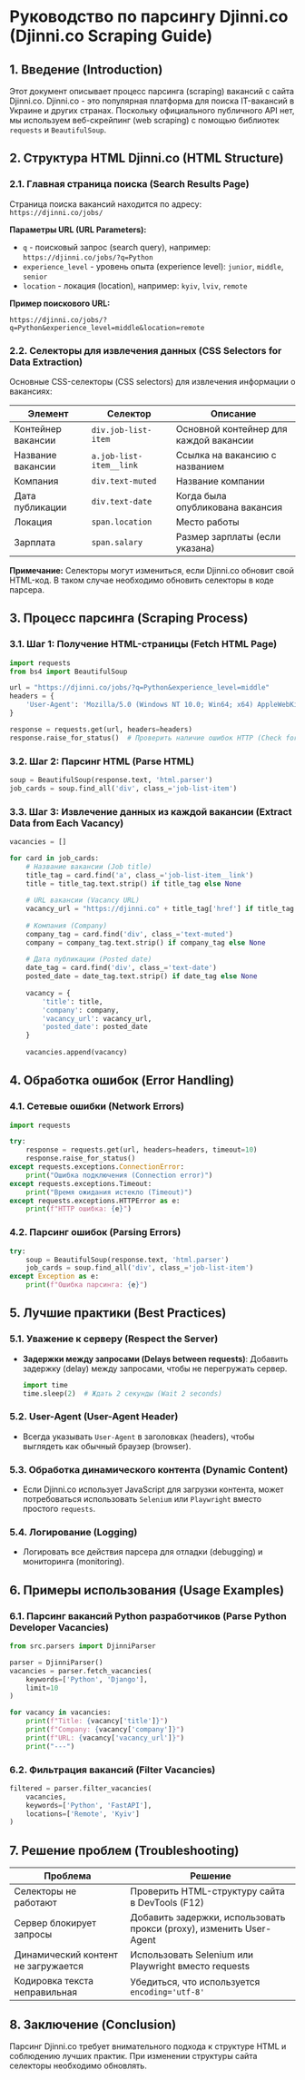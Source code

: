 # Руководство по парсингу Djinni.co (Djinni.co Scraping Guide)

## 1. Введение (Introduction)

Этот документ описывает процесс парсинга (scraping) вакансий с сайта Djinni.co. Djinni.co - это популярная платформа для поиска IT-вакансий в Украине и других странах. Поскольку официального публичного API нет, мы используем веб-скрейпинг (web scraping) с помощью библиотек `requests` и `BeautifulSoup`.

## 2. Структура HTML Djinni.co (HTML Structure)

### 2.1. Главная страница поиска (Search Results Page)

Страница поиска вакансий находится по адресу: `https://djinni.co/jobs/`

**Параметры URL (URL Parameters):**
*   `q` - поисковый запрос (search query), например: `https://djinni.co/jobs/?q=Python`
*   `experience_level` - уровень опыта (experience level): `junior`, `middle`, `senior`
*   `location` - локация (location), например: `kyiv`, `lviv`, `remote`

**Пример поискового URL:**
```
https://djinni.co/jobs/?q=Python&experience_level=middle&location=remote
```

### 2.2. Селекторы для извлечения данных (CSS Selectors for Data Extraction)

Основные CSS-селекторы (CSS selectors) для извлечения информации о вакансиях:

| Элемент | Селектор | Описание |
|---------|----------|---------|
| Контейнер вакансии | `div.job-list-item` | Основной контейнер для каждой вакансии |
| Название вакансии | `a.job-list-item__link` | Ссылка на вакансию с названием |
| Компания | `div.text-muted` | Название компании |
| Дата публикации | `div.text-date` | Когда была опубликована вакансия |
| Локация | `span.location` | Место работы |
| Зарплата | `span.salary` | Размер зарплаты (если указана) |

**Примечание:** Селекторы могут измениться, если Djinni.co обновит свой HTML-код. В таком случае необходимо обновить селекторы в коде парсера.

## 3. Процесс парсинга (Scraping Process)

### 3.1. Шаг 1: Получение HTML-страницы (Fetch HTML Page)

```python
import requests
from bs4 import BeautifulSoup

url = "https://djinni.co/jobs/?q=Python&experience_level=middle"
headers = {
    'User-Agent': 'Mozilla/5.0 (Windows NT 10.0; Win64; x64) AppleWebKit/537.36'
}

response = requests.get(url, headers=headers)
response.raise_for_status()  # Проверить наличие ошибок HTTP (Check for HTTP errors)
```

### 3.2. Шаг 2: Парсинг HTML (Parse HTML)

```python
soup = BeautifulSoup(response.text, 'html.parser')
job_cards = soup.find_all('div', class_='job-list-item')
```

### 3.3. Шаг 3: Извлечение данных из каждой вакансии (Extract Data from Each Vacancy)

```python
vacancies = []

for card in job_cards:
    # Название вакансии (Job title)
    title_tag = card.find('a', class_='job-list-item__link')
    title = title_tag.text.strip() if title_tag else None
    
    # URL вакансии (Vacancy URL)
    vacancy_url = "https://djinni.co" + title_tag['href'] if title_tag else None
    
    # Компания (Company)
    company_tag = card.find('div', class_='text-muted')
    company = company_tag.text.strip() if company_tag else None
    
    # Дата публикации (Posted date)
    date_tag = card.find('div', class_='text-date')
    posted_date = date_tag.text.strip() if date_tag else None
    
    vacancy = {
        'title': title,
        'company': company,
        'vacancy_url': vacancy_url,
        'posted_date': posted_date
    }
    
    vacancies.append(vacancy)
```

## 4. Обработка ошибок (Error Handling)

### 4.1. Сетевые ошибки (Network Errors)

```python
import requests

try:
    response = requests.get(url, headers=headers, timeout=10)
    response.raise_for_status()
except requests.exceptions.ConnectionError:
    print("Ошибка подключения (Connection error)")
except requests.exceptions.Timeout:
    print("Время ожидания истекло (Timeout)")
except requests.exceptions.HTTPError as e:
    print(f"HTTP ошибка: {e}")
```

### 4.2. Парсинг ошибок (Parsing Errors)

```python
try:
    soup = BeautifulSoup(response.text, 'html.parser')
    job_cards = soup.find_all('div', class_='job-list-item')
except Exception as e:
    print(f"Ошибка парсинга: {e}")
```

## 5. Лучшие практики (Best Practices)

### 5.1. Уважение к серверу (Respect the Server)
*   **Задержки между запросами (Delays between requests)**: Добавить задержку (delay) между запросами, чтобы не перегружать сервер.
    ```python
    import time
    time.sleep(2)  # Ждать 2 секунды (Wait 2 seconds)
    ```

### 5.2. User-Agent (User-Agent Header)
*   Всегда указывать `User-Agent` в заголовках (headers), чтобы выглядеть как обычный браузер (browser).

### 5.3. Обработка динамического контента (Dynamic Content)
*   Если Djinni.co использует JavaScript для загрузки контента, может потребоваться использовать `Selenium` или `Playwright` вместо простого `requests`.

### 5.4. Логирование (Logging)
*   Логировать все действия парсера для отладки (debugging) и мониторинга (monitoring).

## 6. Примеры использования (Usage Examples)

### 6.1. Парсинг вакансий Python разработчиков (Parse Python Developer Vacancies)

```python
from src.parsers import DjinniParser

parser = DjinniParser()
vacancies = parser.fetch_vacancies(
    keywords=['Python', 'Django'],
    limit=10
)

for vacancy in vacancies:
    print(f"Title: {vacancy['title']}")
    print(f"Company: {vacancy['company']}")
    print(f"URL: {vacancy['vacancy_url']}")
    print("---")
```

### 6.2. Фильтрация вакансий (Filter Vacancies)

```python
filtered = parser.filter_vacancies(
    vacancies,
    keywords=['Python', 'FastAPI'],
    locations=['Remote', 'Kyiv']
)
```

## 7. Решение проблем (Troubleshooting)

| Проблема | Решение |
|----------|---------|
| Селекторы не работают | Проверить HTML-структуру сайта в DevTools (F12) |
| Сервер блокирует запросы | Добавить задержки, использовать прокси (proxy), изменить User-Agent |
| Динамический контент не загружается | Использовать Selenium или Playwright вместо requests |
| Кодировка текста неправильная | Убедиться, что используется `encoding='utf-8'` |

## 8. Заключение (Conclusion)

Парсинг Djinni.co требует внимательного подхода к структуре HTML и соблюдению лучших практик. При изменении структуры сайта селекторы необходимо обновлять.

